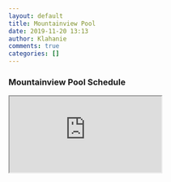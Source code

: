 ```yaml
---
layout: default
title: Mountainview Pool
date: 2019-11-20 13:13
author: Klahanie
comments: true
categories: []
---
```


### Mountainview Pool Schedule
<iframe src="https://calendar.google.com/calendar/embed?src=ltb6cujgnb71ms4k33hjt12j8k%40group.calendar.google.com&amp;ctz=America%2FLos_Angeles" class="w-100 h-100"></iframe>